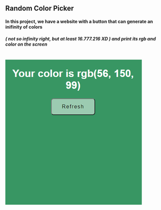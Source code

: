 ## Random Color Picker
#### In this project, we have a website with a button that can generate an inifinity of colors 
##### ( not so infinity right, but at least 16.777.216 XD ) and print its rgb and color on the screen

<div style="display: inline_block"><br/>
  <img src="./presentation.png" />
</div>
